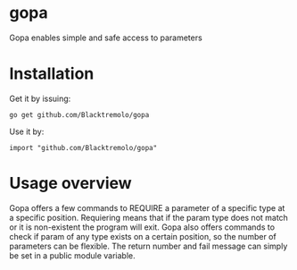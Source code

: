 gopa
====

Gopa enables simple and safe access to parameters

Installation
============

Get it by issuing:

    go get github.com/Blacktremolo/gopa

Use it by:

    import "github.com/Blacktremolo/gopa"

Usage overview
==============

Gopa offers a few commands to REQUIRE a parameter of a specific type at a specific position.
Requiering means that if the param type does not match or it is non-existent the program will exit.
Gopa also offers commands to check if param of any type exists on a certain position,
so the number of parameters can be flexible.
The return number and fail message can simply be set in a public module variable.

